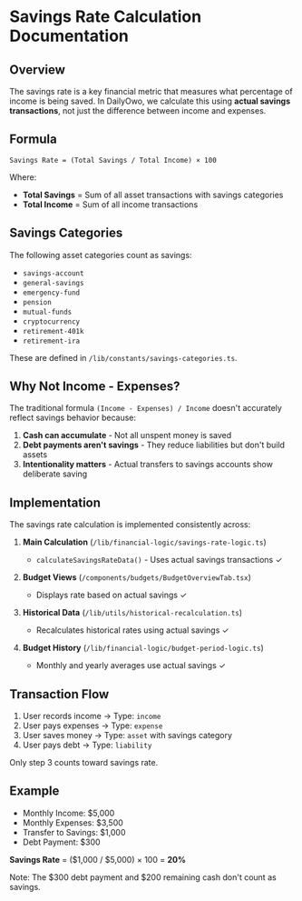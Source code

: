 # Savings Rate Calculation Documentation

## Overview
The savings rate is a key financial metric that measures what percentage of income is being saved. In DailyOwo, we calculate this using **actual savings transactions**, not just the difference between income and expenses.

## Formula
```
Savings Rate = (Total Savings / Total Income) × 100
```

Where:
- **Total Savings** = Sum of all asset transactions with savings categories
- **Total Income** = Sum of all income transactions

## Savings Categories
The following asset categories count as savings:
- `savings-account`
- `general-savings`
- `emergency-fund`
- `pension`
- `mutual-funds`
- `cryptocurrency`
- `retirement-401k`
- `retirement-ira`

These are defined in `/lib/constants/savings-categories.ts`.

## Why Not Income - Expenses?
The traditional formula `(Income - Expenses) / Income` doesn't accurately reflect savings behavior because:

1. **Cash can accumulate** - Not all unspent money is saved
2. **Debt payments aren't savings** - They reduce liabilities but don't build assets
3. **Intentionality matters** - Actual transfers to savings accounts show deliberate saving

## Implementation
The savings rate calculation is implemented consistently across:

1. **Main Calculation** (`/lib/financial-logic/savings-rate-logic.ts`)
   - `calculateSavingsRateData()` - Uses actual savings transactions ✓

2. **Budget Views** (`/components/budgets/BudgetOverviewTab.tsx`)
   - Displays rate based on actual savings ✓

3. **Historical Data** (`/lib/utils/historical-recalculation.ts`)
   - Recalculates historical rates using actual savings ✓

4. **Budget History** (`/lib/financial-logic/budget-period-logic.ts`)
   - Monthly and yearly averages use actual savings ✓

## Transaction Flow
1. User records income → Type: `income`
2. User pays expenses → Type: `expense`
3. User saves money → Type: `asset` with savings category
4. User pays debt → Type: `liability`

Only step 3 counts toward savings rate.

## Example
- Monthly Income: $5,000
- Monthly Expenses: $3,500
- Transfer to Savings: $1,000
- Debt Payment: $300

**Savings Rate** = ($1,000 / $5,000) × 100 = **20%**

Note: The $300 debt payment and $200 remaining cash don't count as savings. 